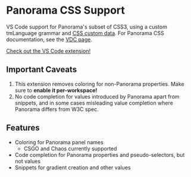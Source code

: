 # Panorama CSS Support

VS Code support for Panorama's subset of CSS3, using a custom tmLanguage grammar and [CSS custom data](https://github.com/microsoft/vscode-custom-data). For Panorama CSS documentation, see the [VDC page](https://developer.valvesoftware.com/wiki/CSGO_Panorama_CSS_Properties).

[Check out the VS Code extension!](https://marketplace.visualstudio.com/items?itemName=braemie.panorama-css)

## Important Caveats

1. This extension removes coloring for non-Panorama properties. Make sure to **enable it per-workspace!**
2. No code completion for values introduced by Panorama apart from snippets, and in some cases misleading value completion where Panorama differs from W3C spec.

## Features

- Coloring for Panorama panel names
  - CSGO and Chaos currently supported
- Code completion for Panorama properties and pseudo-selectors, but not values
- Snippets for gradient creation and other values
